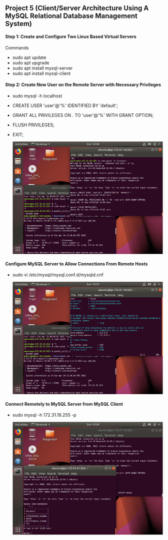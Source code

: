 <h2> Project 5 (Client/Server Architecture Using A MySQL Relational Database Management System) </h2>

<h4> Step 1: Create and Configure Two Linux Based Virtual Servers </h4>

Commands

* sudo apt update
* sudo apt upgrade
* sudo apt install mysql-server
* sudo apt install mysql-client

<h4> Step 2: Create New User on the Remote Server with Necessary Privileges </h4>

* sudo mysql -h localhost
* CREATE USER 'user'@'%' IDENTIFIED BY 'default';
* GRANT ALL PRIVILEGES ON *.* TO 'user'@'%' WITH GRANT OPTION;
* FLUSH PRIVILEGES;
* EXIT;

    <img src = 'Created New User on Server.png'/>

<h4> Configure MySQL Server to Allow Connections From Remote Hosts </h4>

* sudo vi /etc/mysql/mysql.conf.d/mysqld.cnf

    <img src = 'Changed Bind Address.png'/>

<h4> Connect Remotely to MySQL Server from MySQL Client </h4>

* sudo mysql -h 172.31.18.255 -p

    <img src = 'Connected to Remote Database.png'/>
